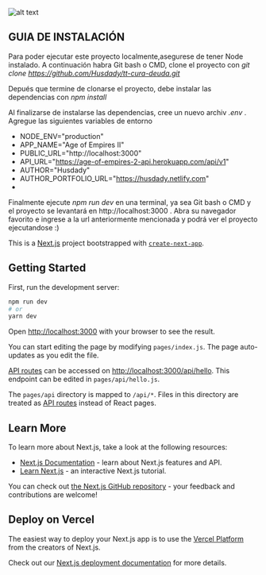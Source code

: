 ![alt text](https://1.bp.blogspot.com/-uIUq1E2Ta24/WpdFKrJxz-I/AAAAAAAAa7c/9xuCepfpyVMmcgtYE3XuRWTNyxAM0RbegCLcBGAs/s1600/Age-of-Empires-Definitive-Edition-Beta-Sign-Up.gif)

## GUIA DE INSTALACIÓN
Para poder ejecutar este proyecto localmente,asegurese de tener Node instalado. A continuación habra Git bash o CMD, clone el proyecto con *git clone https://github.com/Husdady/tt-cura-deuda.git*

Depués que termine de clonarse el proyecto, debe instalar las dependencias con *npm install*

Al finalizarse de instalarse las dependencias, cree un nuevo archiv *.env* . Agregue las siguientes variables de entorno
- NODE_ENV="production"
- APP_NAME="Age of Empires II"
- PUBLIC_URL="http://localhost:3000"
- API_URL="https://age-of-empires-2-api.herokuapp.com/api/v1"
- AUTHOR="Husdady"
- AUTHOR_PORTFOLIO_URL="https://husdady.netlify.com"
- 

Finalmente ejecute *npm run dev* en una terminal, ya sea Git bash o CMD y el proyecto se levantará en http://localhost:3000 . Abra su navegador favorito e ingrese a la url anteriormente mencionada y podrá ver el proyecto ejecutandose :)

This is a [Next.js](https://nextjs.org/) project bootstrapped with [`create-next-app`](https://github.com/vercel/next.js/tree/canary/packages/create-next-app).

## Getting Started

First, run the development server:

```bash
npm run dev
# or
yarn dev
```

Open [http://localhost:3000](http://localhost:3000) with your browser to see the result.

You can start editing the page by modifying `pages/index.js`. The page auto-updates as you edit the file.

[API routes](https://nextjs.org/docs/api-routes/introduction) can be accessed on [http://localhost:3000/api/hello](http://localhost:3000/api/hello). This endpoint can be edited in `pages/api/hello.js`.

The `pages/api` directory is mapped to `/api/*`. Files in this directory are treated as [API routes](https://nextjs.org/docs/api-routes/introduction) instead of React pages.

## Learn More

To learn more about Next.js, take a look at the following resources:

- [Next.js Documentation](https://nextjs.org/docs) - learn about Next.js features and API.
- [Learn Next.js](https://nextjs.org/learn) - an interactive Next.js tutorial.

You can check out [the Next.js GitHub repository](https://github.com/vercel/next.js/) - your feedback and contributions are welcome!

## Deploy on Vercel

The easiest way to deploy your Next.js app is to use the [Vercel Platform](https://vercel.com/new?utm_medium=default-template&filter=next.js&utm_source=create-next-app&utm_campaign=create-next-app-readme) from the creators of Next.js.

Check out our [Next.js deployment documentation](https://nextjs.org/docs/deployment) for more details.
